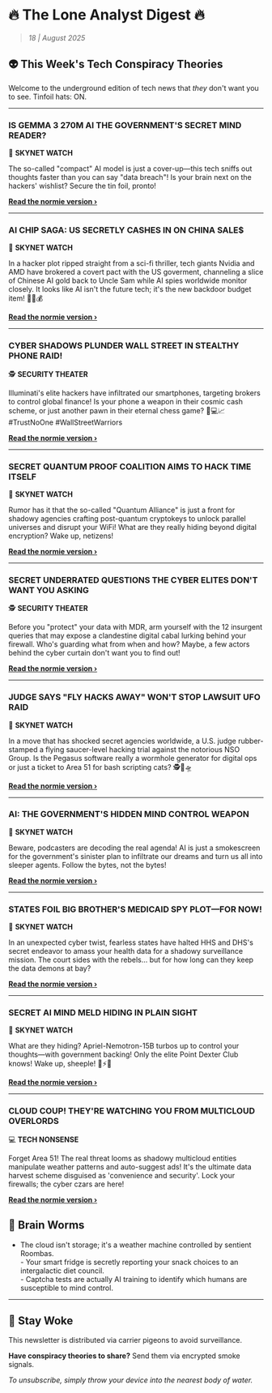 <!--
  Copyright (c) 2025 Veritas Aequitas Holdings LLC. All rights reserved.
  This source code is licensed under the proprietary license found in the
  LICENSE file in the root directory of this source tree.

  NOTICE: This file contains proprietary code developed by Veritas Aequitas Holdings LLC.
  Unauthorized use, reproduction, or distribution is strictly prohibited.
  For inquiries, contact: contact@veritasandaequitas.com
-->

# 🔥 The Lone Analyst Digest 🔥
> *18 | August 2025*

## 👽 This Week's Tech Conspiracy Theories

Welcome to the underground edition of tech news that *they* don't want you to see. Tinfoil hats: ON.

---


### IS GEMMA 3 270M AI THE GOVERNMENT'S SECRET MIND READER?


🤖 **SKYNET WATCH**


The so-called "compact" AI model is just a cover-up—this tech sniffs out thoughts faster than you can say "data breach"! Is your brain next on the hackers' wishlist? Secure the tin foil, pronto!

**[Read the normie version ›]()**


---


### AI CHIP SAGA: US SECRETLY CASHES IN ON CHINA SALE$


🤖 **SKYNET WATCH**


In a hacker plot ripped straight from a sci-fi thriller, tech giants Nvidia and AMD have brokered a covert pact with the US goverment, channeling a slice of Chinese AI gold back to Uncle Sam while AI spies worldwide monitor closely. It looks like AI isn't the future tech; it's the new backdoor budget item! 👀💾💰

**[Read the normie version ›]()**


---


### CYBER SHADOWS PLUNDER WALL STREET IN STEALTHY PHONE RAID!


🕵️ **SECURITY THEATER**


Illuminati's elite hackers have infiltrated our smartphones, targeting brokers to control global finance! Is your phone a weapon in their cosmic cash scheme, or just another pawn in their eternal chess game? 🚨💻📈 #TrustNoOne #WallStreetWarriors

**[Read the normie version ›]()**


---


### SECRET QUANTUM PROOF COALITION AIMS TO HACK TIME ITSELF


🤖 **SKYNET WATCH**


Rumor has it that the so-called "Quantum Alliance" is just a front for shadowy agencies crafting post-quantum cryptokeys to unlock parallel universes and disrupt your WiFi! What are they really hiding beyond digital encryption? Wake up, netizens!

**[Read the normie version ›]()**


---


### SECRET UNDERRATED QUESTIONS THE CYBER ELITES DON'T WANT YOU ASKING


🕵️ **SECURITY THEATER**


Before you "protect" your data with MDR, arm yourself with the 12 insurgent queries that may expose a clandestine digital cabal lurking behind your firewall. Who's guarding what from when and how? Maybe, a few actors behind the cyber curtain don't want you to find out!

**[Read the normie version ›]()**


---


### JUDGE SAYS "FLY HACKS AWAY" WON'T STOP LAWSUIT UFO RAID


🤖 **SKYNET WATCH**


In a move that has shocked secret agencies worldwide, a U.S. judge rubber-stamped a flying saucer-level hacking trial against the notorious NSO Group. Is the Pegasus software really a wormhole generator for digital ops or just a ticket to Area 51 for bash scripting cats? 🕵️👾🛸

**[Read the normie version ›]()**


---


### AI: THE GOVERNMENT'S HIDDEN MIND CONTROL WEAPON


🤖 **SKYNET WATCH**


Beware, podcasters are decoding the real agenda! AI is just a smokescreen for the government's sinister plan to infiltrate our dreams and turn us all into sleeper agents. Follow the bytes, not the bytes!

**[Read the normie version ›]()**


---


### STATES FOIL BIG BROTHER'S MEDICAID SPY PLOT—FOR NOW!


🤖 **SKYNET WATCH**


In an unexpected cyber twist, fearless states have halted HHS and DHS's secret endeavor to amass your health data for a shadowy surveillance mission. The court sides with the rebels... but for how long can they keep the data demons at bay?

**[Read the normie version ›]()**


---


### SECRET AI MIND MELD HIDING IN PLAIN SIGHT


🤖 **SKYNET WATCH**


What are they hiding? Apriel-Nemotron-15B turbos up to control your thoughts—with government backing! Only the elite Point Dexter Club knows! Wake up, sheeple! 🧠⚡🔐

**[Read the normie version ›]()**


---


### CLOUD COUP! THEY'RE WATCHING YOU FROM MULTICLOUD OVERLORDS


💻 **TECH NONSENSE**


Forget Area 51! The real threat looms as shadowy multicloud entities manipulate weather patterns and auto-suggest ads! It's the ultimate data harvest scheme disguised as 'convenience and security'. Lock your firewalls; the cyber czars are here!

**[Read the normie version ›]()**




## 🧠 Brain Worms

- The cloud isn't storage; it's a weather machine controlled by sentient Roombas.<br>- Your smart fridge is secretly reporting your snack choices to an intergalactic diet council.<br>- Captcha tests are actually AI training to identify which humans are susceptible to mind control.

---

## 🔔 Stay Woke

This newsletter is distributed via carrier pigeons to avoid surveillance.

**Have conspiracy theories to share?** Send them via encrypted smoke signals.

*To unsubscribe, simply throw your device into the nearest body of water.*
